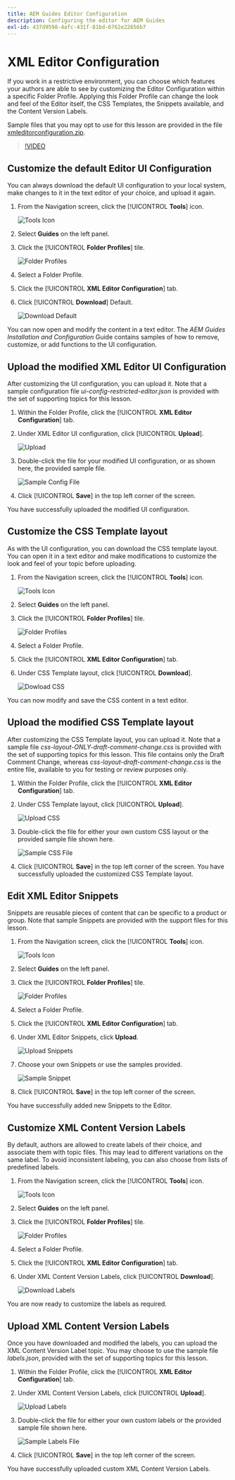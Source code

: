 ```yaml
---
title: AEM Guides Editor Configuration
description: Configuring the editor for AEM Guides
exl-id: 437d9598-4afc-431f-81bd-6762e22656b7
---
```

# XML Editor Configuration

If you work in a restrictive environment, you can choose which features your authors are able to see by customizing the Editor Configuration within a specific Folder Profile. Applying this Folder Profile can change the look and feel of the Editor itself, the CSS Templates, the Snippets available, and the Content Version Labels.

Sample files that you may opt to use for this lesson are provided in the file [xmleditorconfiguration.zip](assets/xmleditorconfiguration.zip).

>[!VIDEO](https://video.tv.adobe.com/v/342762)

## Customize the default Editor UI Configuration

You can always download the default UI configuration to your local system, make changes to it in the text editor of your choice, and upload it again.

1. From the Navigation screen, click the [!UICONTROL **Tools**] icon.

    ![Tools Icon](images/reuse/tools-icon.png)

2. Select **Guides** on the left panel.

3. Click the [!UICONTROL **Folder Profiles**] tile.

    ![Folder Profiles](images/reuse/folder-profiles-tile.png)

4. Select a Folder Profile.

5. Click the [!UICONTROL **XML Editor Configuration**] tab.

6. Click [!UICONTROL **Download**] Default.

    ![Download Default](images/lesson-4/download-default.png)

You can now open and modify the content in a text editor. The _AEM Guides Installation and Configuration_ Guide contains samples of how to remove, customize, or add functions to the UI configuration.

## Upload the modified XML Editor UI Configuration

After customizing the UI configuration, you can upload it. Note that a sample configuration file _ui-config-restricted-editor.json_ is provided with the set of supporting topics for this lesson.

1. Within the Folder Profile, click the [!UICONTROL **XML Editor Configuration**] tab.

2. Under XML Editor UI configuration, click [!UICONTROL **Upload**].

    ![Upload](images/lesson-4/upload.png)

3. Double-click the file for your modified UI configuration, or as shown here, the provided sample file.
 
    ![Sample Config File](images/lesson-4/sample-config-file.png)

4. Click [!UICONTROL **Save**] in the top left corner of the screen.

You have successfully uploaded the modified UI configuration.

## Customize the CSS Template layout

As with the UI configuration, you can download the CSS template layout. You can open it in a text editor and make modifications to customize the look and feel of your topic before uploading. 

1. From the Navigation screen, click the [!UICONTROL **Tools**] icon.

    ![Tools Icon](images/reuse/tools-icon.png)

2. Select **Guides** on the left panel.

3. Click the [!UICONTROL **Folder Profiles**] tile.

    ![Folder Profiles](images/reuse/folder-profiles-tile.png)

4. Select a Folder Profile.

5. Click the [!UICONTROL **XML Editor Configuration**] tab.

6. Under CSS Template layout, click [!UICONTROL **Download**].

    ![Dowload CSS](images/lesson-4/download-css.png)
 
You can now modify and save the CSS content in a text editor. 

## Upload the modified CSS Template layout

After customizing the CSS Template layout, you can upload it. Note that a sample file _css-layout-ONLY-draft-comment-change.css_ is provided with the set of supporting topics for this lesson. This file contains only the Draft Comment Change, whereas _css-layout-draft-comment-change.css_ is the entire file, available to you for testing or review purposes only.

1. Within the Folder Profile, click the [!UICONTROL **XML Editor Configuration**] tab.

2. Under CSS Template layout, click [!UICONTROL **Upload**].

    ![Upload CSS](images/lesson-4/upload-css.png)

3. Double-click the file for either your own custom CSS layout or the provided sample file shown here.

    ![Sample CSS File](images/lesson-4/sample-css-file.png)

4. Click [!UICONTROL **Save**] in the top left corner of the screen.
You have successfully uploaded the customized CSS Template layout.

## Edit XML Editor Snippets

Snippets are reusable pieces of content that can be specific to a product or group. Note that sample Snippets are provided with the support files for this lesson.

1. From the Navigation screen, click the [!UICONTROL **Tools**] icon.

    ![Tools Icon](images/reuse/tools-icon.png)

2. Select **Guides** on the left panel.

3. Click the [!UICONTROL **Folder Profiles**] tile.

    ![Folder Profiles](images/reuse/folder-profiles-tile.png)

4. Select a Folder Profile.

5. Click the [!UICONTROL **XML Editor Configuration**] tab.

6. Under XML Editor Snippets, click **Upload**.

    ![Upload Snippets](images/lesson-4/upload-snippets.png)

7. Choose your own Snippets or use the samples provided.

    ![Sample Snippet](images/lesson-4/sample-snippet.png)

8. Click [!UICONTROL **Save**] in the top left corner of the screen.

You have successfully added new Snippets to the Editor.

## Customize XML Content Version Labels

By default, authors are allowed to create labels of their choice, and associate them with topic files. This may lead to different variations on the same label. To avoid inconsistent labeling, you can also choose from lists of predefined labels. 

1. From the Navigation screen, click the [!UICONTROL **Tools**] icon.

    ![Tools Icon](images/reuse/tools-icon.png)

2. Select **Guides** on the left panel.

3. Click the [!UICONTROL **Folder Profiles**] tile.
 
    ![Folder Profiles](images/reuse/folder-profiles-tile.png)

4. Select a Folder Profile.

5. Click the [!UICONTROL **XML Editor Configuration**] tab.

6. Under XML Content Version Labels, click [!UICONTROL **Download**].

    ![Download Labels](images/lesson-4/download-labels.png)

You are now ready to customize the labels as required.

## Upload XML Content Version Labels

Once you have downloaded and modified the labels, you can upload the XML Content Version Label topic. You may choose to use the sample file _labels.json_, provided with the set of supporting topics for this lesson.

1. Within the Folder Profile, click the [!UICONTROL **XML Editor Configuration**] tab.

2. Under XML Content Version Labels, click [!UICONTROL **Upload**].

    ![Upload Labels](images/lesson-4/upload-labels.png)

3. Double-click the file for either your own custom labels or the provided sample file shown here.

    ![Sample Labels File](images/lesson-4/sample-labels-file.png)

4. Click [!UICONTROL **Save**] in the top left corner of the screen.

You have successfully uploaded custom XML Content Version Labels.
